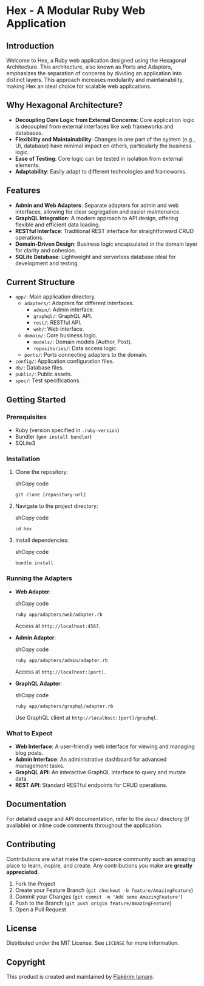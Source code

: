 
# Hex - A Modular Ruby Web Application

## Introduction

Welcome to Hex, a Ruby web application designed using the Hexagonal Architecture. This architecture, also known as Ports and Adapters, emphasizes the separation of concerns by dividing an application into distinct layers. This approach increases modularity and maintainability, making Hex an ideal choice for scalable web applications.

## Why Hexagonal Architecture?

-   **Decoupling Core Logic from External Concerns**: Core application logic is decoupled from external interfaces like web frameworks and databases.
-   **Flexibility and Maintainability**: Changes in one part of the system (e.g., UI, database) have minimal impact on others, particularly the business logic.
-   **Ease of Testing**: Core logic can be tested in isolation from external elements.
-   **Adaptability**: Easily adapt to different technologies and frameworks.

## Features

-   **Admin and Web Adapters**: Separate adapters for admin and web interfaces, allowing for clear segregation and easier maintenance.
-   **GraphQL Integration**: A modern approach to API design, offering flexible and efficient data loading.
-   **RESTful Interface**: Traditional REST interface for straightforward CRUD operations.
-   **Domain-Driven Design**: Business logic encapsulated in the domain layer for clarity and cohesion.
-   **SQLite Database**: Lightweight and serverless database ideal for development and testing.

## Current Structure

-   `app/`: Main application directory.
    -   `adapters/`: Adapters for different interfaces.
        -   `admin/`: Admin interface.
        -   `graphql/`: GraphQL API.
        -   `rest/`: RESTful API.
        -   `web/`: Web interface.
    -   `domain/`: Core business logic.
        -   `models/`: Domain models (Author, Post).
        -   `repositories/`: Data access logic.
    -   `ports/`: Ports connecting adapters to the domain.
-   `config/`: Application configuration files.
-   `db/`: Database files.
-   `public/`: Public assets.
-   `spec/`: Test specifications.

## Getting Started

### Prerequisites

-   Ruby (version specified in `.ruby-version`)
-   Bundler (`gem install bundler`)
-   SQLite3

### Installation

1.  Clone the repository:
    
    shCopy code
    
    `git clone [repository-url]` 
    
2.  Navigate to the project directory:
    
    shCopy code
    
    `cd hex` 
    
3.  Install dependencies:
    
    shCopy code
    
    `bundle install` 
    

### Running the Adapters

-   **Web Adapter**:
    
    shCopy code
    
    `ruby app/adapters/web/adapter.rb` 
    
    Access at `http://localhost:4567`.
    
-   **Admin Adapter**:
    
    shCopy code
    
    `ruby app/adapters/admin/adapter.rb` 
    
    Access at `http://localhost:[port]`.
    
-   **GraphQL Adapter**:
    
    shCopy code
    
    `ruby app/adapters/graphql/adapter.rb` 
    
    Use GraphQL client at `http://localhost:[port]/graphql`.
    

### What to Expect

-   **Web Interface**: A user-friendly web interface for viewing and managing blog posts.
-   **Admin Interface**: An administrative dashboard for advanced management tasks.
-   **GraphQL API**: An interactive GraphQL interface to query and mutate data.
-   **REST API**: Standard RESTful endpoints for CRUD operations.

## Documentation

For detailed usage and API documentation, refer to the `docs/` directory (if available) or inline code comments throughout the application.

## Contributing

Contributions are what make the open-source community such an amazing place to learn, inspire, and create. Any contributions you make are **greatly appreciated**.

1.  Fork the Project
2.  Create your Feature Branch (`git checkout -b feature/AmazingFeature`)
3.  Commit your Changes (`git commit -m 'Add some AmazingFeature'`)
4.  Push to the Branch (`git push origin feature/AmazingFeature`)
5.  Open a Pull Request

## License

Distributed under the MIT License. See `LICENSE` for more information.

## Copyright

This product is created and maintained by [Flakërim Ismani](https://base.al).
